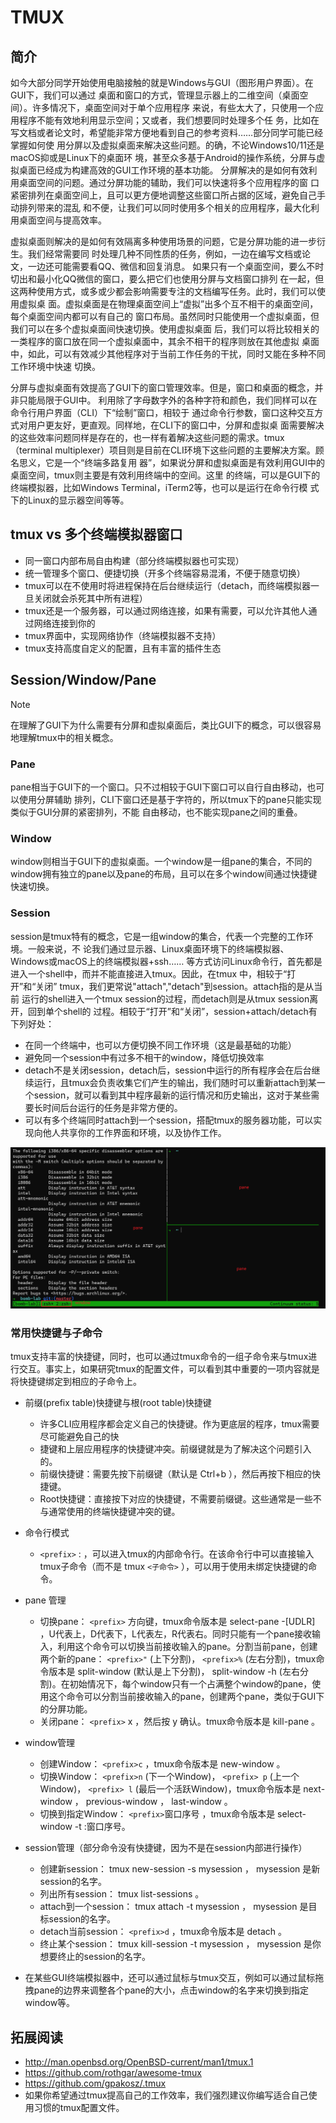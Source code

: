 # TMUX

<!-- toc -->

## 简介

如今大部分同学开始使用电脑接触的就是Windows与GUI（图形用户界面）。在GUI下，我们可以通过
桌面和窗口的方式，管理显示器上的二维空间（桌面空间）。许多情况下，桌面空间对于单个应用程序
来说，有些太大了，只使用一个应用程序不能有效地利用显示空间；又或者，我们想要同时处理多个任
务，比如在写文档或者论文时，希望能非常方便地看到自己的参考资料……部分同学可能已经掌握如何使
用分屏以及虚拟桌面来解决这些问题。的确，不论Windows10/11还是macOS抑或是Linux下的桌面环
境，甚至众多基于Android的操作系统，分屏与虚拟桌面已经成为构建高效的GUI工作环境的基本功能。
分屏解决的是如何有效利用桌面空间的问题。通过分屏功能的辅助，我们可以快速将多个应用程序的窗
口紧密排列在桌面空间上，且可以更方便地调整这些窗口所占据的区域，避免自己手动排列带来的混乱
和不便，让我们可以同时使用多个相关的应用程序，最大化利用桌面空间与提高效率。

虚拟桌面则解决的是如何有效隔离多种使用场景的问题，它是分屏功能的进一步衍生。我们经常需要同
时处理几种不同性质的任务，例如，一边在编写文档或论文，一边还可能需要看QQ、微信和回复消息。
如果只有一个桌面空间，要么不时切出和最小化QQ微信的窗口，要么把它们也使用分屏与文档窗口排列
在一起，但这两种使用方式，或多或少都会影响需要专注的文档编写任务。此时，我们可以使用虚拟桌
面。虚拟桌面是在物理桌面空间上“虚拟”出多个互不相干的桌面空间，每个桌面空间内都可以有自己的
窗口布局。虽然同时只能使用一个虚拟桌面，但我们可以在多个虚拟桌面间快速切换。使用虚拟桌面
后，我们可以将比较相关的一类程序的窗口放在同一个虚拟桌面中，其余不相干的程序则放在其他虚拟
桌面中，如此，可以有效减少其他程序对于当前工作任务的干扰，同时又能在多种不同工作环境中快速
切换。

分屏与虚拟桌面有效提高了GUI下的窗口管理效率。但是，窗口和桌面的概念，并非只能局限于GUI中。
利用除了字母数字外的各种字符和颜色，我们同样可以在命令行用户界面（CLI）下“绘制”窗口，相较于
通过命令行参数，窗口这种交互方式对用户更友好，更直观。同样地，在CLI下的窗口中，分屏和虚拟桌
面需要解决的这些效率问题同样是存在的，也一样有着解决这些问题的需求。tmux（terminal
multiplexer）项目则是目前在CLI环境下这些问题的主要解决方案。顾名思义，它是一个“终端多路复用
器”，如果说分屏和虚拟桌面是有效利用GUI中的桌面空间，tmux则主要是有效利用终端中的空间。这里
的终端，可以是GUI下的终端模拟器，比如Windows Terminal，iTerm2等，也可以是运行在命令行模
式下的Linux的显示器空间等等。

## tmux vs 多个终端模拟器窗口

- 同一窗口内部布局自由构建（部分终端模拟器也可实现）
- 统一管理多个窗口、便捷切换（开多个终端容易混淆，不便于随意切换）
- tmux可以在不使用时将进程保持在后台继续运行（detach，而终端模拟器一旦关闭就会杀死其中所有进程）
- tmux还是一个服务器，可以通过网络连接，如果有需要，可以允许其他人通过网络连接到你的
- tmux界面中，实现网络协作（终端模拟器不支持）
- tmux支持高度自定义的配置，且有丰富的插件生态

## Session/Window/Pane

> [!NOTE]
> 在理解了GUI下为什么需要有分屏和虚拟桌面后，类比GUI下的概念，可以很容易地理解tmux中的相关概念。

### Pane

pane相当于GUI下的一个窗口。只不过相较于GUI下窗口可以自行自由移动，也可以使用分屏辅助
排列，CLI下窗口还是基于字符的，所以tmux下的pane只能实现类似于GUI分屏的紧密排列，不能
自由移动，也不能实现pane之间的重叠。

### Window

window则相当于GUI下的虚拟桌面。一个window是一组pane的集合，不同的window拥有独立的pane以及pane的布局，且可以在多个window间通过快捷键快速切换。

### Session

session是tmux特有的概念，它是一组window的集合，代表一个完整的工作环境。一般来说，不
论我们通过显示器、Linux桌面环境下的终端模拟器、Windows或macOS上的终端模拟器+ssh……
等方式访问Linux命令行，首先都是进入一个shell中，而并不能直接进入tmux。因此，在tmux
中，相较于“打开”和“关闭” tmux，我们更常说"attach","detach"到session。attach指的是从当前
运行的shell进入一个tmux session的过程，而detach则是从tmux session离开，回到单个shell的
过程。相较于“打开”和“关闭”，session+attach/detach有下列好处：

- 在同一个终端中，也可以方便切换不同工作环境（这是最基础的功能）
- 避免同一个session中有过多不相干的window，降低切换效率
- detach不是关闭session，detach后，session中运行的所有程序会在后台继续运行，且tmux会负责收集它们产生的输出，我们随时可以重新attach到某一个session，就可以看到其中程序最新的运行情况和历史输出，这对于某些需要长时间后台运行的任务是非常方便的。
- 可以有多个终端同时attach到一个session，搭配tmux的服务器功能，可以实现向他人共享你的工作界面和环境，以及协作工作。

![tmux](assets/tmux.png)

### 常用快捷键与子命令

tmux支持丰富的快捷键，同时，也可以通过tmux命令的一组子命令来与tmux进行交互。事实上，如果研究tmux的配置文件，可以看到其中重要的一项内容就是将快捷键绑定到相应的子命令上。

- 前缀(prefix table)快捷键与根(root table)快捷键
  - 许多CLI应用程序都会定义自己的快捷键。作为更底层的程序，tmux需要尽可能避免自己的快
  - 捷键和上层应用程序的快捷键冲突。前缀键就是为了解决这个问题引入的。
  - 前缀快捷键：需要先按下前缀键（默认是 Ctrl+b ），然后再按下相应的快捷键。
  - Root快捷键：直接按下对应的快捷键，不需要前缀键。这些通常是一些不与通常使用的终端快捷键冲突的键。

- 命令行模式
  - `<prefix>` : ，可以进入tmux的内部命令行。在该命令行中可以直接输入tmux子命令（而不是 tmux `<子命令>` ），可以用于使用未绑定快捷键的命令。

- pane 管理
  - 切换pane： `<prefix>` 方向键，tmux命令版本是 select-pane -[UDLR] ，U代表上，D代表下，L代表左，R代表右。同时只能有一个pane接收输入，利用这个命令可以切换当前接收输入的pane。分割当前pane，创建两个新的pane： `<prefix>"` (上下分割)， `<prefix>%` (左右分割)，tmux命令版本是 split-window (默认是上下分割)， split-window -h (左右分割)。在初始情况下，每个window只有一个占满整个window的pane，使用这个命令可以分割当前接收输入的pane，创建两个pane，类似于GUI下的分屏功能。
  - 关闭pane： `<prefix>` x ，然后按 y 确认。tmux命令版本是 kill-pane 。

- window管理
  - 创建Window： `<prefix>c` ，tmux命令版本是 new-window 。
  - 切换Window： `<prefix>n` (下一个Window)， `<prefix> p` (上一个Window)， `<prefix> l` (最后一个活跃Window)，tmux命令版本是 next-window ， previous-window ， last-window 。
  - 切换到指定Window： `<prefix>`窗口序号 ，tmux命令版本是 select-window -t :窗口序号。

- session管理（部分命令没有快捷键，因为不是在session内部进行操作）

  - 创建新session： tmux new-session -s mysession ， mysession 是新session的名字。
  - 列出所有session： tmux list-sessions 。
  - attach到一个session： tmux attach -t mysession ， mysession 是目标session的名字。
  - detach当前session： `<prefix>d` ，tmux命令版本是 detach 。
  - 终止某个session： tmux kill-session -t mysession ， mysession 是你想要终止的session的名字。

- 在某些GUI终端模拟器中，还可以通过鼠标与tmux交互，例如可以通过鼠标拖拽pane的边界来调整各个pane的大小，点击window的名字来切换到指定window等。

## 拓展阅读

- <http://man.openbsd.org/OpenBSD-current/man1/tmux.1>
- <https://github.com/rothgar/awesome-tmux>
- <https://github.com/gpakosz/.tmux>
- 如果你希望通过tmux提高自己的工作效率，我们强烈建议你编写适合自己使用习惯的tmux配置文件。
